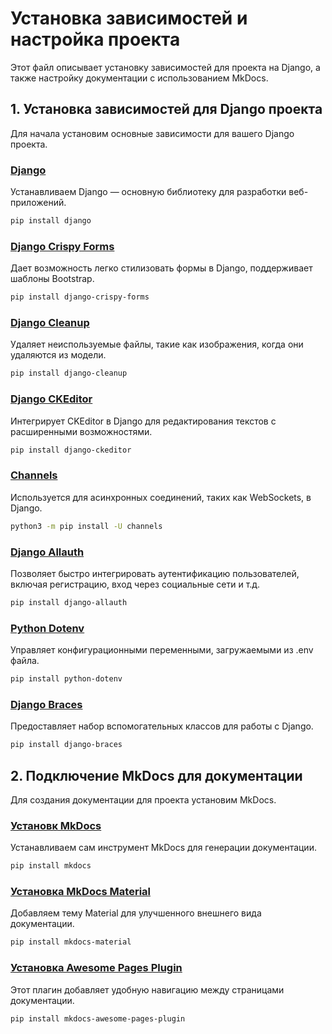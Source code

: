 # Установка зависимостей и настройка проекта

Этот файл описывает установку зависимостей для проекта на Django, а также настройку документации с использованием MkDocs.

## 1. Установка зависимостей для Django проекта

Для начала установим основные зависимости для вашего Django проекта.

###  [Django](https://docs.djangoproject.com/en/5.1/)
Устанавливаем Django — основную библиотеку для разработки веб-приложений.

```bash
pip install django
```

### [Django Crispy Forms](https://django-crispy-forms.readthedocs.io/en/latest/)
Дает возможность легко стилизовать формы в Django, поддерживает шаблоны Bootstrap.

```bash
pip install django-crispy-forms
```

### [Django Cleanup](https://pypi.org/project/django-cleanup/)
Удаляет неиспользуемые файлы, такие как изображения, когда они удаляются из модели.

```bash
pip install django-cleanup
```

### [Django CKEditor](https://django-ckeditor.readthedocs.io/en/latest/)
Интегрирует CKEditor в Django для редактирования текстов с расширенными возможностями.

```bash
pip install django-ckeditor
```

### [Channels](https://channels.readthedocs.io/en/latest/)
Используется для асинхронных соединений, таких как WebSockets, в Django.

```bash
python3 -m pip install -U channels
```

### [Django Allauth](https://docs.allauth.org/en/latest/)
Позволяет быстро интегрировать аутентификацию пользователей, включая регистрацию, вход через социальные сети и т.д.

```bash
pip install django-allauth
```

### [Python Dotenv](https://pypi.org/project/python-dotenv/)
Управляет конфигурационными переменными, загружаемыми из .env файла.

```bash
pip install python-dotenv
```

### [Django Braces](https://django-braces.readthedocs.io/en/latest/)
Предоставляет набор вспомогательных классов для работы с Django.

```bash
pip install django-braces
```

## 2. Подключение MkDocs для документации

Для создания документации для проекта установим MkDocs.

### [Установк MkDocs](https://www.mkdocs.org/user-guide/installation/)

Устанавливаем сам инструмент MkDocs для генерации документации.

```bash
pip install mkdocs
```

### [Установка MkDocs Material](https://pypi.org/project/mkdocs-material/)
Добавляем тему Material для улучшенного внешнего вида документации.

```bash
pip install mkdocs-material
```

### [Установка Awesome Pages Plugin](https://pypi.org/project/mkdocs-awesome-pages-plugin/)
Этот плагин добавляет удобную навигацию между страницами документации.

```bash
pip install mkdocs-awesome-pages-plugin
```